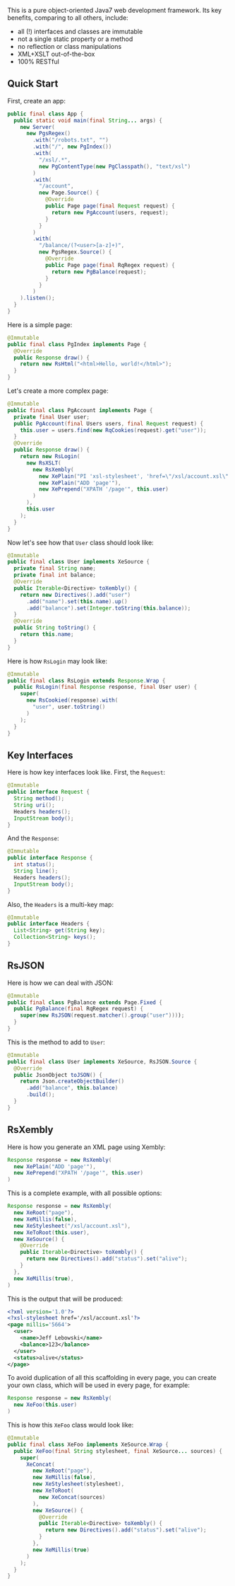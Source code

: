 This is a pure object-oriented Java7 web development framework. Its key benefits, comparing to all others, include:

 * all (!) interfaces and classes are immutable
 * not a single static property or a method
 * no reflection or class manipulations
 * XML+XSLT out-of-the-box
 * 100% RESTful
 
## Quick Start

First, create an app:

```java
public final class App {
  public static void main(final String... args) {
    new Server(
      new PgsRegex()
        .with("/robots.txt", "")
        .with("/", new PgIndex())
        .with(
          "/xsl/.*", 
          new PgContentType(new PgClasspath(), "text/xsl")
        )
        .with(
          "/account", 
          new Page.Source() {
            @Override
            public Page page(final Request request) {
              return new PgAccount(users, request);
            }
          }
        )
        .with(
          "/balance/(?<user>[a-z]+)", 
          new PgsRegex.Source() {
            @Override
            public Page page(final RqRegex request) {
              return new PgBalance(request);
            }
          }
        )
    ).listen();
  }
}
```

Here is a simple page:

```java
@Immutable
public final class PgIndex implements Page {
  @Override
  public Response draw() {
    return new RsHtml("<html>Hello, world!</html>");
  }
}
```

Let's create a more complex page:

```java
@Immutable
public final class PgAccount implements Page {
  private final User user;
  public PgAccount(final Users users, final Request request) {
    this.user = users.find(new RqCookies(request).get("user"));
  }
  @Override
  public Response draw() {
    return new RsLogin(
      new RsXSLT(
        new RsXembly(
          new XePlain("PI 'xsl-stylesheet', 'href=\"/xsl/account.xsl\"'"),
          new XePlain("ADD 'page'"),
          new XePrepend("XPATH '/page'", this.user)
        )
      ),
      this.user
    );
  }
}
```

Now let's see how that `User` class should look like:

```java
@Immutable
public final class User implements XeSource {
  private final String name;
  private final int balance;
  @Override
  public Iterable<Directive> toXembly() {
    return new Directives().add("user")
      .add("name").set(this.name).up()
      .add("balance").set(Integer.toString(this.balance));
  }
  @Override
  public String toString() {
    return this.name;
  }
}
```

Here is how `RsLogin` may look like:

```java
@Immutable
public final class RsLogin extends Response.Wrap {
  public RsLogin(final Response response, final User user) {
    super(
      new RsCookied(response).with(
        "user", user.toString()
      )
    );
  }
}
```

## Key Interfaces

Here is how key interfaces look like. First, the `Request`:

```java
@Immutable
public interface Request {
  String method();
  String uri();
  Headers headers();
  InputStream body();
}
```

And the `Response`:

```java
@Immutable
public interface Response {
  int status();
  String line();
  Headers headers();
  InputStream body();
}
```

Also, the `Headers` is a multi-key map:

```java
@Immutable
public interface Headers {
  List<String> get(String key);
  Collection<String> keys();
}
```

## RsJSON

Here is how we can deal with JSON:

```java
@Immutable
public final class PgBalance extends Page.Fixed {
  public PgBalance(final RqRegex request) {
    super(new RsJSON(request.matcher().group("user"))));
  }
}
```

This is the method to add to `User`:

```java
@Immutable
public final class User implements XeSource, RsJSON.Source {
  @Override
  public JsonObject toJSON() {
    return Json.createObjectBuilder()
      .add("balance", this.balance)
      .build();
  }
}
```

## RsXembly

Here is how you generate an XML page using Xembly:

```java
Response response = new RsXembly(
  new XePlain("ADD 'page'"),
  new XePrepend("XPATH '/page'", this.user)
)
```

This is a complete example, with all possible options:

```java
Response response = new RsXembly(
  new XeRoot("page"),
  new XeMillis(false),
  new XeStylesheet("/xsl/account.xsl"),
  new XeToRoot(this.user),
  new XeSource() {
    @Override
    public Iterable<Directive> toXembly() {
      return new Directives().add("status").set("alive");
    }
  },
  new XeMillis(true),
)
```

This is the output that will be produced:

```xml
<?xml version='1.0'?>
<?xsl-stylesheet href='/xsl/account.xsl'?>
<page millis='5664'>
  <user>
    <name>Jeff Lebowski</name>
    <balance>123</balance>
  </user>
  <status>alive</status>
</page>
```

To avoid duplication of all this scaffolding in every page, you can create your own class, which will be used in every page, for example:

```java
Response response = new RsXembly(
  new XeFoo(this.user)
)
```

This is how this `XeFoo` class would look like:

```java
@Immutable
public final class XeFoo implements XeSource.Wrap {
  public XeFoo(final String stylesheet, final XeSource... sources) {
    super(
      XeConcat(
        new XeRoot("page"),
        new XeMillis(false),
        new XeStylesheet(stylesheet),
        new XeToRoot(
          new XeConcat(sources)
        ),
        new XeSource() {
          @Override
          public Iterable<Directive> toXembly() {
            return new Directives().add("status").set("alive");
          }
        },
        new XeMillis(true)
      )
    );
  }
}
```
